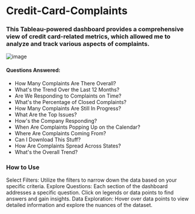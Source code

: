 # Credit-Card-Complaints
### This Tableau-powered dashboard provides a comprehensive view of credit card-related metrics, which allowed me to analyze and track various aspects of complaints. 
![image](https://github.com/ImaneMdn/Credit-Card-Complaints/assets/115882702/dc2b0064-f31a-4998-b72a-d44b41da0301)

#### Questions Answered:
- How Many Complaints Are There Overall?
- What's the Trend Over the Last 12 Months?
- Are We Responding to Complaints on Time?
- What's the Percentage of Closed Complaints?
- How Many Complaints Are Still In Progress?
- What Are the Top Issues?
- How's the Company Responding?
- When Are Complaints Popping Up on the Calendar?
- Where Are Complaints Coming From?
- Can I Download This Stuff?
- How Are Complaints Spread Across States?
- What's the Overall Trend?

### How to Use
Select Filters: Utilize the filters to narrow down the data based on your specific criteria.
Explore Questions: Each section of the dashboard addresses a specific question. Click on legends or data points to find answers and gain insights.
Data Exploration: Hover over data points to view detailed information and explore the nuances of the dataset.
